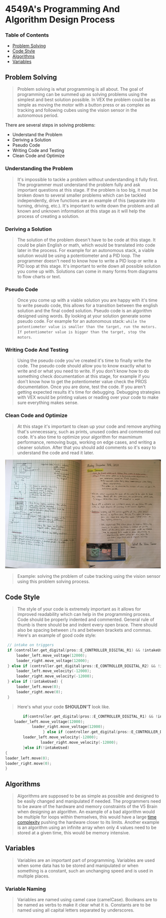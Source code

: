 # 4549A's Programming And Algorithm Design Process
### Table of Contents
* [Problem Solving](#Problem-Solving)
* [Code Style](#Code-Style)
* [Algorithms](#Algorithms)
* [Variables](#Variables)

## Problem Solving
> Problem solving is what programming is all about. The goal of programming can be summed up as solving problems using the simplest and best solution possible. In VEX the problem could be as simple as moving the motor with a button press or as complex as tracking and following cubes using the vision sensor in the autonomous period.

There are several steps in solving problems:
* Understand the Problem
* Deriving a Solution
* Pseudo Code
* Writing Code and Testing
* Clean Code and Optimize

### Understanding the Problem
> It's impossible to tackle a problem without understanding it fully first. The programmer must understand the problem fully and ask important questions at this stage. If the problem is too big, it must be broken down to several smaller problems which can be tackled independently, drive functions are an example of this (separate into turning, driving, etc.). It's important to write down the problem and all known and unknown information at this stage as it will help the process of creating a solution.

### Deriving a Solution
> The solution of the problem doesn't have to be code at this stage. It could be plain English or math, which would be translated into code later in the process. For example for an autonomous stack, a viable solution would be using a potentiometer and a PID loop. The programmer doesn't need to know how to write a PID loop or write a PID loop at this stage. It's important to write down all possible solution you come up with. Solutions can come in many forms from diagrams to flow charts or text.

### Pseudo Code
> Once you come up with a viable solution you are happy with it's time to write pseudo code, this allows for a transition between the english solution and the final coded solution. Pseudo code is an algorithm designed using words. By looking at your solution generate some pseudo code. For example for an autonomous stack: `while the potentiometer value is smaller than the target, run the motors. If potentiometer value is bigger than the target, stop the motors`.

### Writing Code And Testing
> Using the pseudo code you've created it's time to finally write the code. The pseudo code should allow you to know exactly what to write and or what you need to write. If you don't know how to do something check documentation at this stage, for example if you don't know how to get the potentiometer value check the PROS documentation. Once you are done, test the code. If you aren't getting expected results it's time for debugging. Debugging strategies with VEX would be printing values or reading over your code to make sure everything makes sense.

### Clean Code and Optimize
> At this stage it's important to clean up your code and remove anything that's unnecessary, such as prints, unused codes and commented out code. It's also time to optimize your algorithm for maxmimum performance, removing bugs, working on edge cases, and writing a cleaner solution. After that you should add comments so it's easy to understand the code and read it later.  

![An Example](https://github.com/Sajantoor/4549A/blob/documentation/docs/Vision%20Sensor%20Problem%20Solving.jpg)
> Example: solving the problem of cube tracking using the vision sensor using this problem solving process.

## Code Style
> The style of your code is extremely important as it allows for improved readability which can help in the programming process. Code should be properly indented and commented. General rule of thumb is there should be and indent every open brace. There should also be spacing between `if`s and between brackets and commas. Here's an example of good code style:

```cpp
 // intake on triggers
 if (controller.get_digital(pros::E_CONTROLLER_DIGITAL_R1) && !intakeUsed) {
     loader_left.move_voltage(12000);
     loader_right.move_voltage(12000);
 } else if (controller.get_digital(pros::E_CONTROLLER_DIGITAL_R2) && !intakeUsed) {
     loader_left.move_velocity(-12000);
     loader_right.move_velocity(-12000);
 } else if (!intakeUsed) {
     loader_left.move(0);
     loader_right.move(0);
 }

```
> Here's what your code **SHOULDN'T** look like.
```cpp
		if(controller.get_digital(pros::E_CONTROLLER_DIGITAL_R1) && !intakeUsed)     {
	loader_left.move_voltage(12000);
			loader_right.move_voltage(12000);
		         } else if (controller.get_digital(pros::E_CONTROLLER_DIGITAL_R2) && !intakeUsed) {
		loader_left.move_velocity(-12000);
	     		loader_right.move_velocity(-12000);
	   	}else if(!intakeUsed)
{
loader_left.move(0);
loader_right.move(0);
}
```

## Algorithms
> Algorithms are supposed to be as simple as possible and designed to be easily changed and manipulated if needed. The programmers need to be aware of the hardware and memory constraints  of the V5 Brain when designing an algorithm. An example of a bad algorithm would be multiple for loops within themselves, this would have a large [time complexity](https://en.wikipedia.org/wiki/Time_complexity) pushing the hardware closer to its limits. Another example is an algorithm using an infinite array when only 4 values need to be stored at a given time, this would be memory intensive.

## Variables
> Variables are an important part of programming. Variables are used when some data has to be stored and manipulated or when something is a constant, such an unchanging speed and is used in multiple places.

### Variable Naming
> Variables are named using camel case (camelCase). Booleans are to be named as verbs to make it clear what it is. Constants are to be named using all capital letters separated by underscores.
